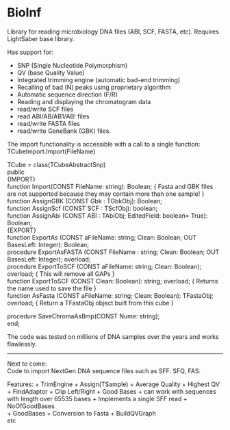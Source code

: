 # BioInf

Library for reading microbiology DNA files (ABI, SCF, FASTA, etc).
Requires LightSaber base library.

Has support for:
 * SNP (Single Nucleotide Polymorphism)
 * QV (base Quality Value)
 * Integrated trimming engine (automatic bad-end trimming)
 * Recalling of bad (N) peaks using proprietary algorithm 
 * Automatic sequence direction (F/R)
 * Reading and displaying the chromatogram data
 * read/write SCF files  
 * read ABI/AB/AB1/AB! files  
 * read/write FASTA files  
 * read/write GeneBank (GBK) files.  
  
The import functionality is accessible with a call to a single function: TCubeImport.Import(FileName)  
  
  TCube = class(TCubeAbstractSnp)    
  public   
   {IMPORT}   
   function  Import(CONST FileName: string): Boolean;                                                         { Fasta and GBK files are not supported because they may contain more than one sample! }  
   function  AssignGBK     (CONST Gbk : TGbkObj): Boolean;  
   function  AssignScf     (CONST SCF : TScfObj): boolean;  
   function  AssignAbi     (CONST ABI : TAbiObj; EditedField: boolean= True): Boolean;                      
   {EXPORT}                           
   function  ExportAs      (CONST aFileName: string; Clean: Boolean; OUT BasesLeft: Integer): Boolean;          
   procedure ExportAsFASTA (CONST FileName : string; Clean: Boolean; OUT BasesLeft: Integer); overload;   
   procedure ExportToSCF   (CONST aFileName: string; Clean: Boolean);            overload;                    { This will remove all GAPs }  
   function  ExportToSCF   (CONST                    Clean: Boolean): string;    overload;                    { Returns the name used to save the file }  
   function  AsFasta       (CONST aFileName: string; Clean: Boolean): TFastaObj; overload;                    { Return a TFastaObj object built from this cube }  
  
   procedure SaveChromaAsBmp(CONST Nume: string);  
 end; 

 The code was tested on millions of DNA samples over the years and works flawlessly. 

-----------

Next to come:   
Code to import NextGen DNA sequence files such as SFF. SFQ, FAS.

  Features:
      + TrimEngine
      + Assign(TSample)
      + Average Quality
      + Highest QV
      + FindAdaptor
      + Clip Left/Right
      + Good Bases
      + can work with sequences with length over 65535 bases
      + Implements a single SFF read
      + NoOfGoodBases      
      + GoodBases
      + Conversion to Fasta
      + BuildQVGraph   
      etc
      
